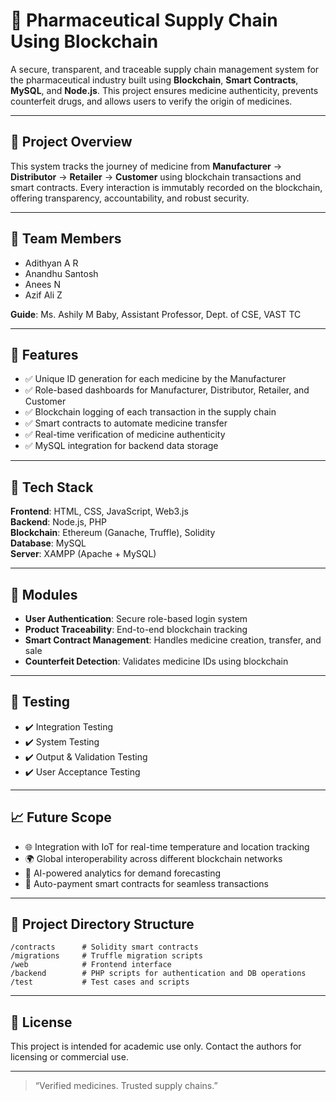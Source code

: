
# 💊 Pharmaceutical Supply Chain Using Blockchain

A secure, transparent, and traceable supply chain management system for the pharmaceutical industry built using **Blockchain**, **Smart Contracts**, **MySQL**, and **Node.js**. This project ensures medicine authenticity, prevents counterfeit drugs, and allows users to verify the origin of medicines.

---

## 📌 Project Overview

This system tracks the journey of medicine from **Manufacturer** → **Distributor** → **Retailer** → **Customer** using blockchain transactions and smart contracts. Every interaction is immutably recorded on the blockchain, offering transparency, accountability, and robust security.

---

## 👥 Team Members

- Adithyan A R  
- Anandhu Santosh  
- Anees N  
- Azif Ali Z  

**Guide**: Ms. Ashily M Baby, Assistant Professor, Dept. of CSE, VAST TC

---

## 🚀 Features

- ✅ Unique ID generation for each medicine by the Manufacturer  
- ✅ Role-based dashboards for Manufacturer, Distributor, Retailer, and Customer  
- ✅ Blockchain logging of each transaction in the supply chain  
- ✅ Smart contracts to automate medicine transfer  
- ✅ Real-time verification of medicine authenticity  
- ✅ MySQL integration for backend data storage  

---

## 🧱 Tech Stack

**Frontend**: HTML, CSS, JavaScript, Web3.js  
**Backend**: Node.js, PHP  
**Blockchain**: Ethereum (Ganache, Truffle), Solidity  
**Database**: MySQL  
**Server**: XAMPP (Apache + MySQL)

---

## 🔐 Modules

- **User Authentication**: Secure role-based login system  
- **Product Traceability**: End-to-end blockchain tracking  
- **Smart Contract Management**: Handles medicine creation, transfer, and sale  
- **Counterfeit Detection**: Validates medicine IDs using blockchain  

---

## 🧪 Testing

- ✔️ Integration Testing  
- ✔️ System Testing  
- ✔️ Output & Validation Testing  
- ✔️ User Acceptance Testing  

---


## 📈 Future Scope

- 🌐 Integration with IoT for real-time temperature and location tracking  
- 🌍 Global interoperability across different blockchain networks  
- 🤖 AI-powered analytics for demand forecasting  
- 💸 Auto-payment smart contracts for seamless transactions  

---

## 📂 Project Directory Structure

```
/contracts      # Solidity smart contracts  
/migrations     # Truffle migration scripts  
/web            # Frontend interface  
/backend        # PHP scripts for authentication and DB operations  
/test           # Test cases and scripts  
```

---

## 📜 License

This project is intended for academic use only. Contact the authors for licensing or commercial use.

---

> “Verified medicines. Trusted supply chains.”
